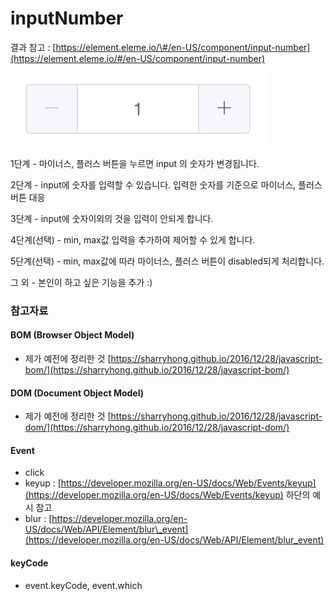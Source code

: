 # inputNumber

결과 참고 : [https://element.eleme.io/\#/en-US/component/input-number](https://element.eleme.io/#/en-US/component/input-number) 

![&#xC608;&#xC2DC; &#xC774;&#xBBF8;&#xC9C0;](../.gitbook/assets/inputnumber.png)

1단계 - 마이너스, 플러스 버튼을 누르면 input 의 숫자가 변경됩니다. 

2단계 - input에 숫자를 입력할 수 있습니다. 입력한 숫자를 기준으로 마이너스, 플러스 버튼 대응

3단계 - input에 숫자이외의 것을 입력이 안되게 합니다. 

4단계\(선택\) - min, max값 입력을 추가하여 제어할 수 있게 합니다. 

5단계\(선택\) - min, max값에 따라 마이너스, 플러스 버튼이 disabled되게 처리합니다. 

그 외 - 본인이 하고 싶은 기능을 추가 :\) 



### 참고자료 

#### BOM \(Browser Object Model\)

* 제가 예전에 정리한 것 [https://sharryhong.github.io/2016/12/28/javascript-bom/](https://sharryhong.github.io/2016/12/28/javascript-bom/)

#### DOM \(Document Object Model\)

* 제가 예전에 정리한 것 [https://sharryhong.github.io/2016/12/28/javascript-dom/](https://sharryhong.github.io/2016/12/28/javascript-dom/) 

#### Event

* click 
* keyup :  [https://developer.mozilla.org/en-US/docs/Web/Events/keyup](https://developer.mozilla.org/en-US/docs/Web/Events/keyup) 하단의 예시 참고 
* blur : [https://developer.mozilla.org/en-US/docs/Web/API/Element/blur\_event](https://developer.mozilla.org/en-US/docs/Web/API/Element/blur_event) 

#### keyCode

* event.keyCode, event.which 

